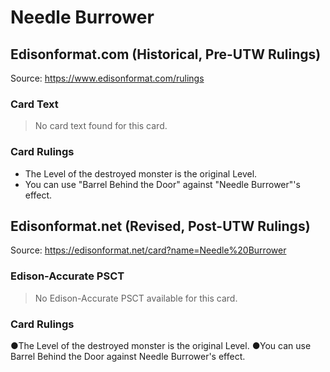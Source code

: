 # Needle Burrower

## Edisonformat.com (Historical, Pre-UTW Rulings)

Source: https://www.edisonformat.com/rulings

### Card Text

> No card text found for this card.

### Card Rulings

*   The Level of the destroyed monster is the original Level.
*   You can use "Barrel Behind the Door" against "Needle Burrower"'s effect.

## Edisonformat.net (Revised, Post-UTW Rulings)

Source: https://edisonformat.net/card?name=Needle%20Burrower

### Edison-Accurate PSCT

> No Edison-Accurate PSCT available for this card.

### Card Rulings

●The Level of the destroyed monster is the original Level.
●You can use Barrel Behind the Door against Needle Burrower's effect.
            